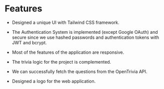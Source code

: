 # Features

- Designed a unique UI with Tailwind CSS framework.

- The Authentication System is implemented (except Google OAuth) and secure since we use hashed passwords and authentication tokens with JWT and bcrypt.

- Most of the features of the application are responsive.

- The trivia logic for the project is complemented.

- We can successfully fetch the questions from the OpenTrivia API. 

- Designed a logo for the web application.


